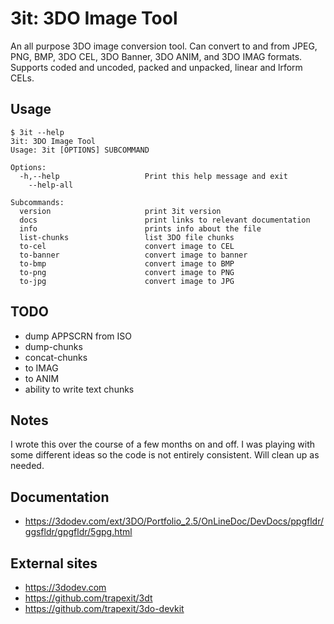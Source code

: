 # 3it: 3DO Image Tool

An all purpose 3DO image conversion tool. Can convert to and from JPEG, PNG,
BMP, 3DO CEL, 3DO Banner, 3DO ANIM, and 3DO IMAG formats. Supports coded and
uncoded, packed and unpacked, linear and lrform CELs.


## Usage

```
$ 3it --help
3it: 3DO Image Tool
Usage: 3it [OPTIONS] SUBCOMMAND

Options:
  -h,--help                   Print this help message and exit
    --help-all

Subcommands:
  version                     print 3it version
  docs                        print links to relevant documentation
  info                        prints info about the file
  list-chunks                 list 3DO file chunks
  to-cel                      convert image to CEL
  to-banner                   convert image to banner
  to-bmp                      convert image to BMP
  to-png                      convert image to PNG
  to-jpg                      convert image to JPG
```


## TODO

* dump APPSCRN from ISO
* dump-chunks
* concat-chunks
* to IMAG
* to ANIM
* ability to write text chunks


## Notes

I wrote this over the course of a few months on and off. I was playing with some
different ideas so the code is not entirely consistent. Will clean up as needed.


## Documentation

* https://3dodev.com/ext/3DO/Portfolio_2.5/OnLineDoc/DevDocs/ppgfldr/ggsfldr/gpgfldr/5gpg.html


## External sites

* https://3dodev.com
* https://github.com/trapexit/3dt
* https://github.com/trapexit/3do-devkit
